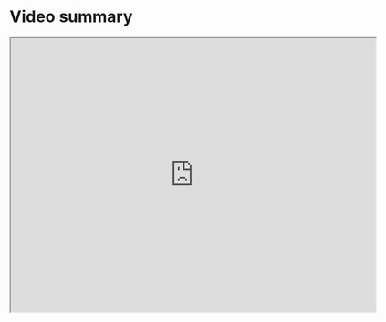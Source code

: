 # Video summary

<iframe src="https://drive.google.com/file/d/10mBdxVm-La595cIGSMTwqqDQExWk6BGN/preview" width="640" height="480" allow="autoplay"></iframe>
